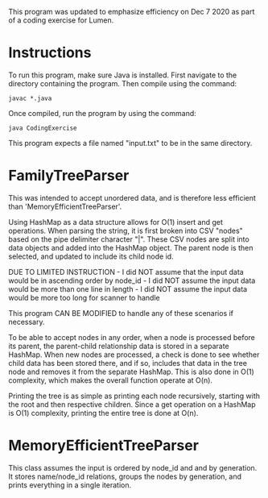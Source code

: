 This program was updated to emphasize efficiency on Dec 7 2020 as part of
a coding exercise for Lumen.

#							Instructions
To run this program, make sure Java is installed. First navigate to the
directory containing the program. Then compile using the command:

	javac *.java

Once compiled, run the program by using the command:

	java CodingExercise

This program expects a file named "input.txt" to be in the same directory.


#							FamilyTreeParser

This was intended to accept unordered data, and is therefore less
efficient than 'MemoryEfficientTreeParser'.

Using HashMap as a data structure allows for O(1) insert and get
operations. When parsing the string, it is first broken into CSV "nodes"
based on the pipe delimiter character "|". These CSV nodes are split into
data objects and added into the HashMap object. The parent node is then
selected, and updated to include its child node id.

DUE TO LIMITED INSTRUCTION
	- I did NOT assume that the input data would be in ascending order
	by node_id
	- I did NOT assume the input data would be more than one line in
	length
	- I did NOT assume the input data would be more too long for scanner
	to handle

This program CAN BE MODIFIED to handle any of these scenarios if
necessary.

To be able to accept nodes in any order, when a node is processed before
its parent, the parent-child relationship data is stored in a separate
HashMap. When new nodes are processed, a check is done to see whether
child data has been stored there, and if so, includes that data in the
tree node and removes it from the separate HashMap. This is also done in
O(1) complexity, which makes the overall function operate at O(n).

Printing the tree is as simple as printing each node recursively,
starting with the root and then respective children. Since a get 
operation on a HashMap is O(1) complexity, printing the entire tree is
done at O(n).



#							MemoryEfficientTreeParser

This class assumes the input is ordered by node_id and and by generation.
It stores name/node_id relations, groups the nodes by generation, and 
prints everything in a single iteration.

